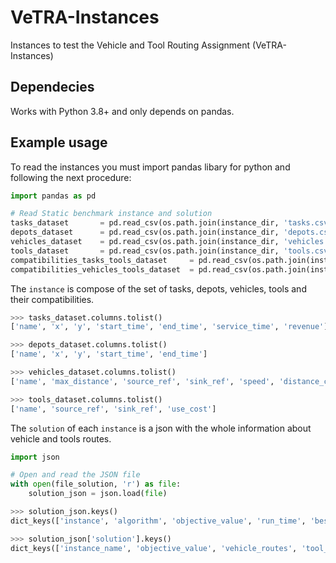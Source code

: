 # VeTRA-Instances
Instances to test the Vehicle and Tool Routing Assignment (VeTRA-Instances)

## Dependecies
Works with Python 3.8+ and only depends on pandas.

## Example usage

To read the instances you must import pandas libary for python and following the next procedure:

```python
import pandas as pd

# Read Static benchmark instance and solution
tasks_dataset       = pd.read_csv(os.path.join(instance_dir, 'tasks.csv'))
depots_dataset      = pd.read_csv(os.path.join(instance_dir, 'depots.csv'))
vehicles_dataset    = pd.read_csv(os.path.join(instance_dir, 'vehicles.csv'))
tools_dataset       = pd.read_csv(os.path.join(instance_dir, 'tools.csv'))
compatibilities_tasks_tools_dataset     = pd.read_csv(os.path.join(instance_dir, 'compatibilities_tasks_tools.csv'))
compatibilities_vehicles_tools_dataset  = pd.read_csv(os.path.join(instance_dir, 'compatibilities_vehicles_tools.csv'))
```

The `instance` is compose of the set of tasks, depots, vehicles, tools and their compatibilities.

```python
>>> tasks_dataset.columns.tolist()
['name', 'x', 'y', 'start_time', 'end_time', 'service_time', 'revenue']

>>> depots_dataset.columns.tolist()
['name', 'x', 'y', 'start_time', 'end_time']

>>> vehicles_dataset.columns.tolist()
['name', 'max_distance', 'source_ref', 'sink_ref', 'speed', 'distance_cost']

>>> tools_dataset.columns.tolist()
['name', 'source_ref', 'sink_ref', 'use_cost']
```


The `solution` of each `instance` is a json with the whole information about vehicle and tools routes.

```python
import json

# Open and read the JSON file
with open(file_solution, 'r') as file:
    solution_json = json.load(file)

>>> solution_json.keys()
dict_keys(['instance', 'algorithm', 'objective_value', 'run_time', 'best_bound', 'overall_profit', 'solution', 'first_overall_profit', 'first_solution_time', 'max_run_time', 'vehicles_solved', 'steps', 'column_generated', 'rmp_run_time', 'warm_columns_added', 'all_times'])

>>> solution_json['solution'].keys()
dict_keys(['instance_name', 'objective_value', 'vehicle_routes', 'tool_routes'])
```
